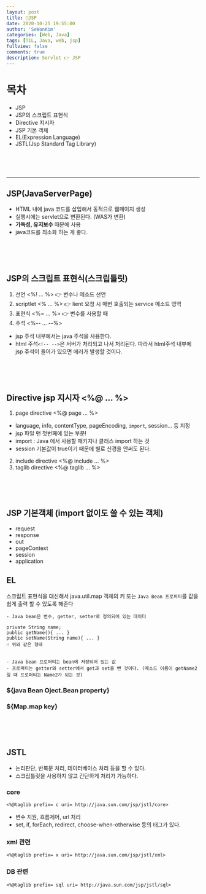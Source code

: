 ```yaml
---
layout: post
title: 🍪JSP
date: 2020-10-25 19:55:00
author: 'SeWonKim'
categories: [Web, Java]
tags: [TIL, Java, web, jsp]
fullview: false
comments: true
description: Servlet 👉 JSP
---
```


# 목차

- JSP
- JSP의 스크립트 표현식
- Directive 지시자
- JSP 기본 객체
- EL(Expression Language)
- JSTL(Jsp Standard Tag Library)

&nbsp;  
&nbsp;  
&nbsp;

---

## JSP(JavaServerPage)

- HTML 내에 java 코드를 삽입해서 동적으로 웹페이지 생성
- 실행시에는 servlet으로 변환된다. (WAS가 변환)
- **가독성, 유지보수** 때문에 사용
- java코드를 최소화 하는 게 좋다.

&nbsp;  
&nbsp;  
&nbsp;

## JSP의 스크립트 표현식(스크립틀릿)

1. 선언 <%! ... %> 👉 변수나 메소드 선언
2. scriptlet <% ... %> 👉 lient 요청 시 매번 호출되는 service 메소드 영역
3. 표현식 <%= ... %> 👉 변수를 사용할 때
4. 주석 <%-- ... --%>

- jsp 주석 내부에서는 java 주석을 사용한다.
- html 주석`<!-- -->`은 서버가 처리되고 나서 처리된다. 따라서 html주석 내부에 jsp 주석이 들어가 있으면 에러가 발생할 것이다.

&nbsp;  
&nbsp;  
&nbsp;

## Directive jsp 지시자 <%@ ... %>

1. page directive <%@ page ... %>

- language, info, contentType, pageEncoding, `import`, session... 등 지정
- jsp 파일 맨 첫번째에 있는 부분!
- import : Java 에서 사용할 패키지나 클래스 import 하는 것
- session 기본값이 true이기 때문에 별로 신경을 안써도 된다.

2. include directive <%@ include ... %>
3. taglib directive <%@ taglib ... %>

&nbsp;  
&nbsp;  
&nbsp;

## JSP 기본객체 (import 없이도 쓸 수 있는 객체)

- request
- response
- out
- pageContext
- session
- application

## EL

스크립트 표현식을 대신해서 java.util.map 객체의 키 또는 `Java Bean 프로퍼티`를 값을 쉽게 출력 할 수 있도록 해준다

```
- Java bean은 변수, getter, setter로 정의되어 있는 데이터

private String name;
public getName(){ ... }
public setName(String name){ ... }
☝ 위와 같은 형태


- Java bean 프로퍼티는 bean에 저장되어 있는 값
- 프로퍼티는 getter와 setter에서 get과 set을 뺀 것이다. (메소드 이름이 getName2 일 때 프로퍼티는 Name2가 되는 것)
```

### \${java Bean Oject.Bean property}

### \${Map.map key}

&nbsp;  
&nbsp;  
&nbsp;

## JSTL

- 논리판단, 반복문 처리, 데이터베이스 처리 등을 할 수 있다.
- 스크립틀릿을 사용하지 않고 간단하게 처리가 가능하다.

### core

`<%@taglib prefix= c uri= http://java.sun.com/jsp/jstl/core>`

- 변수 지원, 흐름제어, url 처리
- set, if, forEach, redirect, choose-when-otherwise 등의 태그가 있다.

### xml 관련

`<%@taglib prefix= x uri= http://java.sun.com/jsp/jstl/xml>`

### DB 관련

`<%@taglib prefix= sql uri= http://java.sun.com/jsp/jstl/sql>`

&nbsp;  
&nbsp;  
&nbsp;
